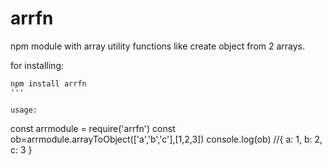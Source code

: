 # arrfn
npm module with array utility functions like create object from 2 arrays.

for installing:
```
npm install arrfn
'''

usage:

```
const arrmodule = require('arrfn')
const ob=arrmodule.arrayToObject(['a','b','c'],[1,2,3])
console.log(ob) //{ a: 1, b: 2, c: 3 }
```
